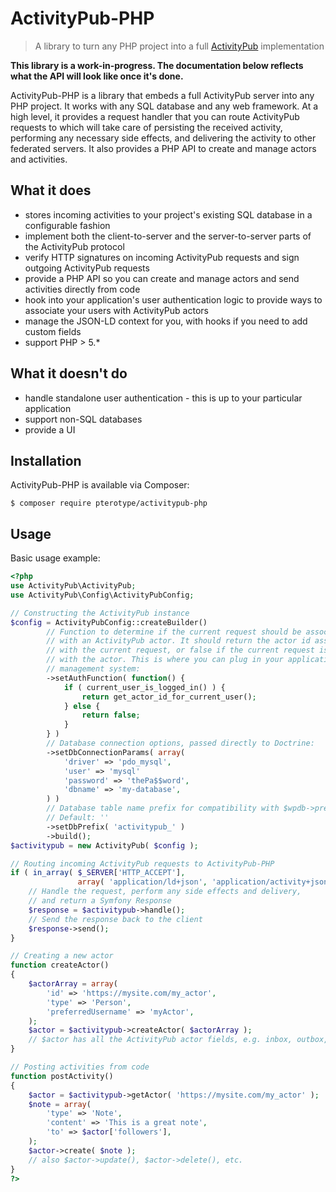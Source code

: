 # ActivityPub-PHP
> A library to turn any PHP project into a full [ActivityPub](https://activitypub.rocks) implementation

**This library is a work-in-progress. The documentation below reflects what the API will look like once it's done.**

ActivityPub-PHP is a library that embeds a full ActivityPub server into any PHP project. It works with any SQL database and any web framework. At a high level, it provides a request handler that you can route ActivityPub requests to which will take care of persisting the received activity, performing any necessary side effects, and delivering the activity to other federated servers. It also provides a PHP API to create and manage actors and activities.

## What it does
- stores incoming activities to your project's existing SQL database in a configurable fashion
- implement both the client-to-server and the server-to-server parts of the ActivityPub protocol
- verify HTTP signatures on incoming ActivityPub requests and sign outgoing ActivityPub requests
- provide a PHP API so you can create and manage actors and send activities directly from code
- hook into your application's user authentication logic to provide ways to associate your users with ActivityPub actors
- manage the JSON-LD context for you, with hooks if you need to add custom fields
- support PHP > 5.*

## What it doesn't do
- handle standalone user authentication - this is up to your particular application
- support non-SQL databases
- provide a UI

## Installation
ActivityPub-PHP is available via Composer:

    $ composer require pterotype/activitypub-php

## Usage
Basic usage example:

``` php
<?php
use ActivityPub\ActivityPub;
use ActivityPub\Config\ActivityPubConfig;

// Constructing the ActivityPub instance
$config = ActivityPubConfig::createBuilder()
        // Function to determine if the current request should be associated
        // with an ActivityPub actor. It should return the actor id associated
        // with the current request, or false if the current request is not associated
        // with the actor. This is where you can plug in your application's user
        // management system:
        ->setAuthFunction( function() {
            if ( current_user_is_logged_in() ) {
                return get_actor_id_for_current_user();
            } else {
                return false;
            }
        } )
        // Database connection options, passed directly to Doctrine:
        ->setDbConnectionParams( array(
            'driver' => 'pdo_mysql',
            'user' => 'mysql'
            'password' => 'thePa$$word',
            'dbname' => 'my-database',
        ) )
        // Database table name prefix for compatibility with $wpdb->prefix, etc.:
        // Default: ''
        ->setDbPrefix( 'activitypub_' )
        ->build();
$activitypub = new ActivityPub( $config );

// Routing incoming ActivityPub requests to ActivityPub-PHP
if ( in_array( $_SERVER['HTTP_ACCEPT'],
               array( 'application/ld+json', 'application/activity+json' ) ) ) {
    // Handle the request, perform any side effects and delivery,
    // and return a Symfony Response
    $response = $activitypub->handle();
    // Send the response back to the client
    $response->send();
}

// Creating a new actor
function createActor()
{
    $actorArray = array(
        'id' => 'https://mysite.com/my_actor',
        'type' => 'Person',
        'preferredUsername' => 'myActor',
    );
    $actor = $activitypub->createActor( $actorArray );
    // $actor has all the ActivityPub actor fields, e.g. inbox, outbox, followers, etc.
}

// Posting activities from code
function postActivity()
{
    $actor = $activitypub->getActor( 'https://mysite.com/my_actor' );
    $note = array(
        'type' => 'Note',
        'content' => 'This is a great note',
        'to' => $actor['followers'],
    );
    $actor->create( $note );
    // also $actor->update(), $actor->delete(), etc.
}
?>

```
